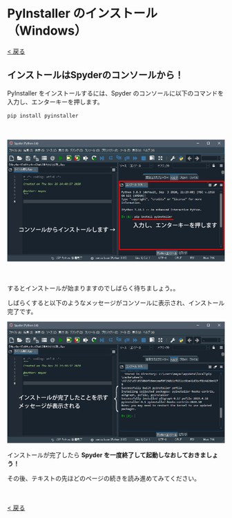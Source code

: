 # PyInstaller のインストール（Windows）

[< 戻る](../#!index.md#PyInstaller)



## インストールはSpyderのコンソールから！


PyInstaller をインストールするには、Spyder のコンソールに以下のコマンドを入力し、エンターキーを押します。

```shell
pip install pyinstaller
```

　

![image-20210630171545859](assets/image-20210630171545859.png)

　

するとインストールが始まりますのでしばらく待ちましょう。。

しばらくすると以下のようなメッセージがコンソールに表示され、インストール完了です。

![image-20210630171605145](assets/image-20210630171605145.png)

インストールが完了したら **Spyder を一度終了して起動しなおしておきましょう！**

その後、テキストの先ほどのページの続きを読み進めてみてください。

　

[< 戻る](../#!index.md#PyInstaller)